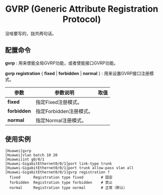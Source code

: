 # <center>GVRP (Generic Attribute Registration Protocol)</center>

没啥要写的，拢共两句话。

## 配置命令

**gvrp** : 用来使能全局GVRP功能，或者使能接口GVRP功能。

**gvrp** **registration** { **fixed** | **forbidden** | **normal** } : 用来设置GVRP接口注册模式。

| 参数          | 参数说明                | 取值 |
| ------------- | ----------------------- | ---- |
| **fixed**     | 指定Fixed注册模式。     |      |
| **forbidden** | 指定Forbidden注册模式。 |      |
| **normal**    | 指定Normal注册模式。    |      |

## 使用实例

```text
[Huawei]gvrp
[Huawei]vlan batch 10 20
[Huawei]int g0/0/1
[Huawei-GigabitEthernet0/0/1]port link-type trunk
[Huawei-GigabitEthernet0/0/1]port trunk allow-pass vlan all
[Huawei-GigabitEthernet0/0/1]gvrp registration ?
  fixed      Registration type fixed        # 固定
  forbidden  Registration type forbidden    # 禁止
  normal     Registration type normal       # 正常（默认）
```
